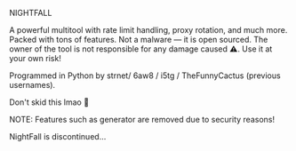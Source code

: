 NIGHTFALL 

A powerful multitool with rate limit handling, proxy rotation, and much more.
Packed with tons of features.
Not a malware — it is open sourced.
The owner of the tool is not responsible for any damage caused ⚠. Use it at your own risk!

Programmed in Python by strnet/ 6aw8 / i5tg / TheFunnyCactus (previous usernames).

Don't skid this lmao 🤣


NOTE: Features such as generator are removed due to security reasons!

NightFall is discontinued...
